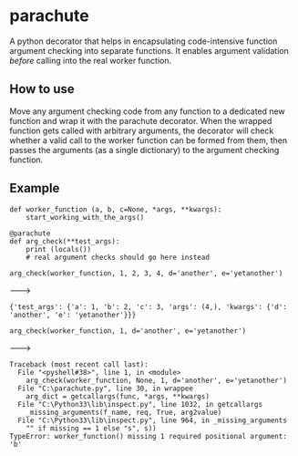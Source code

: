 parachute
=========
A python decorator that helps in encapsulating code-intensive function argument checking into separate functions.
It enables argument validation *before* calling into the real worker function.

How to use
----------

Move any argument checking code from any function to a dedicated new function and wrap it with the parachute decorator.
When the wrapped function gets called with arbitrary arguments, the decorator will check whether a valid call to the
worker function can be formed from them, then passes the arguments (as a single dictionary) to the argument checking
function.

Example
-------

    def worker_function (a, b, c=None, *args, **kwargs):
        start_working_with_the_args()

    @parachute
    def arg_check(**test_args):
        print (locals())
        # real argument checks should go here instead

    arg_check(worker_function, 1, 2, 3, 4, d='another', e='yetanother')

--->

    {'test_args': {'a': 1, 'b': 2, 'c': 3, 'args': (4,), 'kwargs': {'d': 'another', 'e': 'yetanother'}}}

    arg_check(worker_function, 1, d='another', e='yetanother')

--->

    Traceback (most recent call last):
      File "<pyshell#38>", line 1, in <module>
        arg_check(worker_function, None, 1, d='another', e='yetanother')
      File "C:\parachute.py", line 30, in wrappee
        arg_dict = getcallargs(func, *args, **kwargs)
      File "C:\Python33\lib\inspect.py", line 1032, in getcallargs
        _missing_arguments(f_name, req, True, arg2value)
      File "C:\Python33\lib\inspect.py", line 964, in _missing_arguments
        "" if missing == 1 else "s", s))
    TypeError: worker_function() missing 1 required positional argument: 'b'

